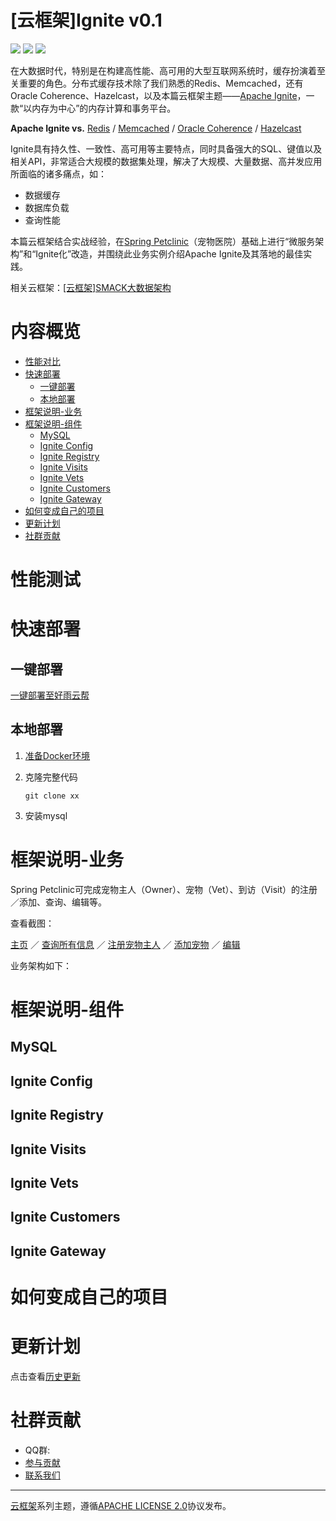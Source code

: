 # [云框架]Ignite v0.1

![](https://img.shields.io/badge/Release-v0.1-green.svg)
[![](https://img.shields.io/badge/Producer-elvis2002-orange.svg)](CONTRIBUTORS.md)
![](https://img.shields.io/badge/License-Apache_2.0-blue.svg)

在大数据时代，特别是在构建高性能、高可用的大型互联网系统时，缓存扮演着至关重要的角色。分布式缓存技术除了我们熟悉的Redis、Memcached，还有Oracle Coherence、Hazelcast，以及本篇云框架主题——[Apache Ignite](https://ignite.apache.org/)，一款“以内存为中心”的内存计算和事务平台。

**Apache Ignite vs.** [Redis](https://db-engines.com/en/system/Ignite%3BRedis) / [Memcached](https://db-engines.com/en/system/Ignite%3BMemcached) / [Oracle Coherence](https://db-engines.com/en/system/Ignite%3BOracle+Coherence) / [Hazelcast](https://db-engines.com/en/system/Hazelcast%3BIgnite)

Ignite具有持久性、一致性、高可用等主要特点，同时具备强大的SQL、键值以及相关API，非常适合大规模的数据集处理，解决了大规模、大量数据、高并发应用所面临的诸多痛点，如：

* 数据缓存
* 数据库负载
* 查询性能

本篇云框架结合实战经验，在[Spring Petclinic](https://github.com/spring-projects/spring-petclinic)（宠物医院）基础上进行“微服务架构”和“Ignite化”改造，并围绕此业务实例介绍Apache Ignite及其落地的最佳实践。

相关云框架：[[云框架]SMACK大数据架构](https://github.com/cloudframeworks-smack/user-guide-smack)

# 内容概览

* [性能对比](#性能对比)
* [快速部署](#快速部署)
    * [一键部署](#一键部署)
    * [本地部署](#本地部署)
* [框架说明-业务](#框架说明-业务)
* [框架说明-组件](#框架说明-组件)
   * [MySQL](#mysql)
   * [Ignite Config](#ignite-config)
   * [Ignite Registry](#ignite-registry)
   * [Ignite Visits](#ignite-visits)
   * [Ignite Vets](#ignite-vets)
   * [Ignite Customers](#ignite-customers)
   * [Ignite Gateway](#ignite-gateway)
* [如何变成自己的项目](#如何变成自己的项目)
* [更新计划](#更新计划)
* [社群贡献](#社群贡献)

# <a name="性能对比"></a>性能测试



# <a name="快速部署"></a>快速部署

## <a name="一键部署"></a>一键部署

[一键部署至好雨云帮](xx)

## <a name="本地部署"></a>本地部署

1. [准备Docker环境](./READMORE/install-docker.md)

2. 克隆完整代码

   ```
   git clone xx
   ```

3. 安装mysql

# <a name="框架说明-业务"></a>框架说明-业务

Spring Petclinic可完成宠物主人（Owner）、宠物（Vet）、到访（Visit）的注册／添加、查询、编辑等。

查看截图：

[主页](https://github.com/cloudframeworks-ignite/user-guide-ignite/blob/master/image/petclinic-homepage.png) ／ [查询所有信息](https://github.com/cloudframeworks-ignite/user-guide-ignite/blob/master/image/all-owners.png) ／ [注册宠物主人](https://github.com/cloudframeworks-ignite/user-guide-ignite/blob/master/image/add-owners.png) ／ [添加宠物](https://github.com/cloudframeworks-ignite/user-guide-ignite/blob/master/image/add-pets.png) ／ [编辑](https://github.com/cloudframeworks-ignite/user-guide-ignite/blob/master/image/pets-visits.png)

业务架构如下：



# <a name="框架说明-组件"></a>框架说明-组件



## <a name="mysql"></a>MySQL 



## <a name="ignite-config"></a>Ignite Config 



## <a name="ignite-registry"></a>Ignite Registry



## <a name="ignite-visits"></a>Ignite Visits



## <a name="ignite-vets"></a>Ignite Vets



## <a name="ignite-customers"></a>Ignite Customers



## <a name="ignite-gateway"></a>Ignite Gateway



# <a name="如何变成自己的项目"></a>如何变成自己的项目 



# <a name="更新计划"></a>更新计划



点击查看[历史更新](CHANGELOG.md)

# <a name="社群贡献"></a>社群贡献

+ QQ群: 
+ [参与贡献](CONTRIBUTING.md)
+ [联系我们](mailto:info@goodrain.com)

-------

[云框架](ABOUT.md)系列主题，遵循[APACHE LICENSE 2.0](LICENSE.md)协议发布。


